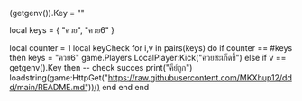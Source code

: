 
(getgenv()).Key = ""

local keys = {
     "ควย",
     "ควย6"
}

local counter = 1
local keyCheck
for i,v in pairs(keys) do
    if counter == #keys then
        keys = "ควย6"
        game.Players.LocalPlayer:Kick("ควยสะเก็ดขี้")
    else
        if v == getgenv().Key then 
            -- check succes
            print("คีย์ถูก")
            loadstring(game:HttpGet("https://raw.githubusercontent.com/MKXhup12/ddd/main/README.md"))()
        end
    end
end
